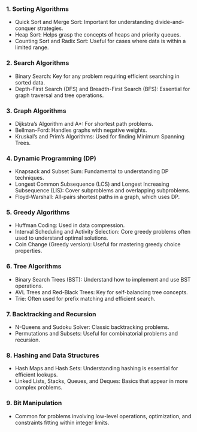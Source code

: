 

### 1. Sorting Algorithms
- Quick Sort and Merge Sort: Important for understanding divide-and-conquer strategies.
- Heap Sort: Helps grasp the concepts of heaps and priority queues.
- Counting Sort and Radix Sort: Useful for cases where data is within a limited range.


### 2. Search Algorithms
- Binary Search: Key for any problem requiring efficient searching in sorted data.
- Depth-First Search (DFS) and Breadth-First Search (BFS): Essential for graph traversal and tree operations.


### 3. Graph Algorithms
- Dijkstra’s Algorithm and A*: For shortest path problems.
- Bellman-Ford: Handles graphs with negative weights.
- Kruskal’s and Prim’s Algorithms: Used for finding Minimum Spanning Trees.


### 4. Dynamic Programming (DP)
- Knapsack and Subset Sum: Fundamental to understanding DP techniques.
- Longest Common Subsequence (LCS) and Longest Increasing Subsequence (LIS): Cover subproblems and overlapping subproblems.
- Floyd-Warshall: All-pairs shortest paths in a graph, which uses DP.


### 5. Greedy Algorithms
- Huffman Coding: Used in data compression.
- Interval Scheduling and Activity Selection: Core greedy problems often used to understand optimal solutions.
- Coin Change (Greedy version): Useful for mastering greedy choice properties.


### 6. Tree Algorithms
- Binary Search Trees (BST): Understand how to implement and use BST operations.
- AVL Trees and Red-Black Trees: Key for self-balancing tree concepts.
- Trie: Often used for prefix matching and efficient search.


### 7. Backtracking and Recursion
- N-Queens and Sudoku Solver: Classic backtracking problems.
- Permutations and Subsets: Useful for combinatorial problems and recursion.


### 8. Hashing and Data Structures
- Hash Maps and Hash Sets: Understanding hashing is essential for efficient lookups.
- Linked Lists, Stacks, Queues, and Deques: Basics that appear in more complex problems.


### 9. Bit Manipulation
- Common for problems involving low-level operations, optimization, and constraints fitting within integer limits.